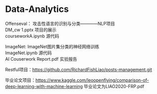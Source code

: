 # Data-Analytics

Offenseval： 攻击性语言的识别与分类————NLP项目  
	DM_cw 1.pptx 项目的展示  
    courseworkA.ipynb 源代码  
    
    
ImageNet: ImageNet图片集分类的神经网络训练    
    ImageNet.ipynb 源代码  
    AI Couserwork Report.pdf 实验报告  
  
Restful项目：https://github.com/RichardFishLiao/posts-management.git  

毕业论文项目：https://www.kaggle.com/leoopenflying/comparison-of-deep-learning-with-machine-learning
毕业论文为LIAO2020-FRP.pdf
